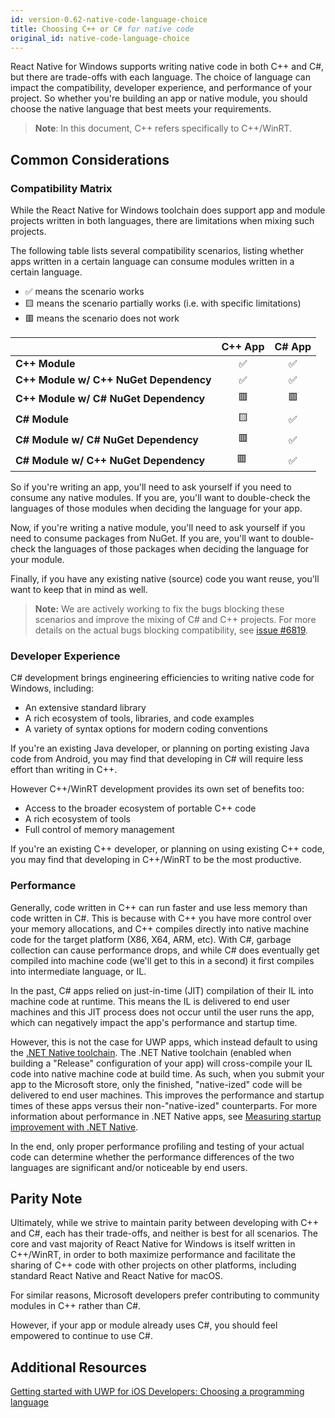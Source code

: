 ```yaml
---
id: version-0.62-native-code-language-choice
title: Choosing C++ or C# for native code
original_id: native-code-language-choice
---
```


React Native for Windows supports writing native code in both C++ and C#, but there are trade-offs with each language. The choice of language can impact the compatibility, developer experience, and performance of your project. So whether you're building an app or native module, you should choose the native language that best meets your requirements.

> **Note**: In this document, C++ refers specifically to C++/WinRT.

## Common Considerations

### Compatibility Matrix

While the React Native for Windows toolchain does support app and module projects written in both languages, there are limitations when mixing such projects.

The following table lists several compatibility scenarios, listing whether apps written in a certain language can consume modules written in a certain language.

- ✅ means the scenario works
- 🟨 means the scenario partially works (i.e. with specific limitations)
- 🟥 means the scenario does not work

|  | **C++ App** | **C# App** |
|:--|:-:|:-:|
| **C++ Module** | ✅ | ✅ |
| **C++ Module w/ C++ NuGet Dependency** | ✅ | ✅ |
| **C++ Module w/ C# NuGet Dependency** | 🟥 | 🟥 |
| **C# Module** | 🟨 | ✅ |
| **C# Module w/ C# NuGet Dependency** | 🟥 | ✅ |
| **C# Module w/ C++ NuGet Dependency** | 🟥 | ✅ |

So if you're writing an app, you'll need to ask yourself if you need to consume any native modules. If you are, you'll want to double-check the languages of those modules when deciding the language for your app.

Now, if you're writing a native module, you'll need to ask yourself if you need to consume packages from NuGet. If you are, you'll want to double-check the languages of those packages when deciding the language for your module.

Finally, if you have any existing native (source) code you want reuse, you'll want to keep that in mind as well.

>**Note:** We are actively working to fix the bugs blocking these scenarios and improve the mixing of C# and C++ projects. For more details on the actual bugs blocking compatibility, see [issue #6819](https://github.com/microsoft/react-native-windows/issues/6819).

### Developer Experience

C# development brings engineering efficiencies to writing native code for Windows, including:

- An extensive standard library
- A rich ecosystem of tools, libraries, and code examples
- A variety of syntax options for modern coding conventions

If you're an existing Java developer, or planning on porting existing Java code from Android, you may find that developing in C# will require less effort than writing in C++.

However C++/WinRT development provides its own set of benefits too:

- Access to the broader ecosystem of portable C++ code
- A rich ecosystem of tools
- Full control of memory management

If you're an existing C++ developer, or planning on using existing C++ code, you may find that developing in C++/WinRT to be the most productive.

### Performance

Generally, code written in C++ can run faster and use less memory than code written in C#. This is because with C++ you have more control over your memory allocations, and C++ compiles directly into native machine code for the target platform (X86, X64, ARM, etc). With C#, garbage collection can cause performance drops, and while C# does eventually get compiled into machine code (we'll get to this in a second) it first compiles into intermediate language, or IL.

In the past, C# apps relied on just-in-time (JIT) compilation of their IL into machine code at runtime. This means the IL is delivered to end user machines and this JIT process does not occur until the user runs the app, which can negatively impact the app's performance and startup time.

However, this is not the case for UWP apps, which instead default to using the [.NET Native toolchain](https://docs.microsoft.com/en-us/dotnet/framework/net-native/). The .NET Native toolchain (enabled when building a "Release" configuration of your app) will cross-compile your IL code into native machine code at build time. As such, when you submit your app to the Microsoft store, only the finished, "native-ized" code will be delivered to end user machines. This improves the performance and startup times of these apps versus their non-"native-ized" counterparts. For more information about performance in .NET Native apps, see [Measuring startup improvement with .NET Native](https://docs.microsoft.com/dotnet/framework/net-native/measuring-startup-improvement-with-net-native).

In the end, only proper performance profiling and testing of your actual code can determine whether the performance differences of the two languages are significant and/or noticeable by end users.

## Parity Note

Ultimately, while we strive to maintain parity between developing with C++ and C#, each has their trade-offs, and neither is best for all scenarios. The core and vast majority of React Native for Windows is itself written in C++/WinRT, in order to both maximize performance and facilitate the sharing of C++ code with other projects on other platforms, including standard React Native and React Native for macOS.

For similar reasons, Microsoft developers prefer contributing to community modules in C++ rather than C#.

However, if your app or module already uses C#, you should feel empowered to continue to use C#.

## Additional Resources

[Getting started with UWP for iOS Developers: Choosing a programming language](https://docs.microsoft.com/windows/uwp/porting/getting-started-choosing-a-programming-language)
